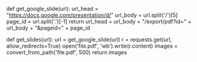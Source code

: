 def get_google_slide(url):
    url_head = "https://docs.google.com/presentation/d/"
    url_body = url.split('/')[5]
    page_id = url.split('.')[-1]
    return url_head + url_body + "/export/pdf?id=" + url_body + "&pageid=" + page_id

def get_slides(url):
    url = get_google_slide(url)
    r = requests.get(url, allow_redirects=True)
    open('file.pdf', 'wb').write(r.content)
    images = convert_from_path('file.pdf', 500)
    return images




